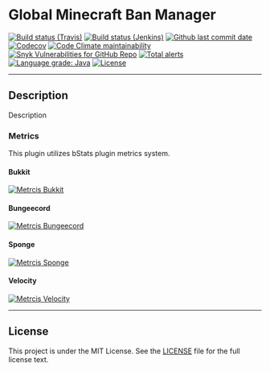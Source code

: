 # Global Minecraft Ban Manager

[![Build status (Travis)](https://img.shields.io/travis/com/gmcbm/gmcbm/develop?label=Travis&logo=travis)](https://travis-ci.com/gmcbm/gmcbm)
[![Build status (Jenkins)](https://img.shields.io/jenkins/build?jobUrl=https%3A%2F%2Fci.gmcbm.net%2Fjob%2Fgmcbm%2Fjob%2Fgmcbm%2Fjob%2Fdevelop%2F&label=Jenkins&logo=jenkins)](https://ci.gmcbm.net/job/gmcbm/job/gmcbm)
[![Github last commit date](https://img.shields.io/github/last-commit/gmcbm/gmcbm?label=Updated&logo=github)](https://github.com/gmcbm/gmcbm/commits)
[![Codecov](https://img.shields.io/codecov/c/gh/gmcbm/gmcbm?label=Coverage&logo=codecov)](https://app.codecov.io/gh/gmcbm/gmcbm)
[![Code Climate maintainability](https://img.shields.io/codeclimate/maintainability/gmcbm/gmcbm?label=Maintainability)](https://codeclimate.com/github/gmcbm/gmcbm)
[![Snyk Vulnerabilities for GitHub Repo](https://img.shields.io/snyk/vulnerabilities/github/gmcbm/gmcbm?label=Vulnerabilities)](https://snyk.io/test/github/gmcbm/gmcbm)
[![Total alerts](https://img.shields.io/lgtm/alerts/g/gmcbm/gmcbm?logo=lgtm)](https://lgtm.com/projects/g/gmcbm/gmcbm/alerts/)
[![Language grade: Java](https://img.shields.io/lgtm/grade/java/g/gmcbm/gmcbm?logo=lgtm)](https://lgtm.com/projects/g/gmcbm/gmcbm/context:java)
[![License](https://img.shields.io/github/license/gmcbm/gmcbm?label=License)](https://github.com/gmcbm/gmcbm/blob/main/LICENSE)

<!--
[![GitHub stable release version](https://img.shields.io/github/release/gmcbm/gmcbm?label=Stable&logo=github)](https://github.com/gmcbm/gmcbm/releases/latest)
[![GitHub stable release date](https://img.shields.io/github/release-date/gmcbm/gmcbm?label=Released&logo=github)](https://github.com/gmcbm/gmcbm/releases/latest)
[![Github stable release downloads](https://img.shields.io/github/downloads/gmcbm/gmcbm/latest/total?label=Downloads&logo=github)](https://github.com/gmcbm/gmcbm/releases/latest)

[![GitHub experimental release version](https://img.shields.io/github/release/gmcbm/gmcbm/all?label=Experimental&logo=github)](https://github.com/gmcbm/gmcbm/releases)
[![GitHub experimental release date](https://img.shields.io/github/release-date-pre/gmcbm/gmcbm?label=Released&logo=github)](https://github.com/gmcbm/gmcbm/releases)
[![Github experimental release downloads](https://img.shields.io/github/downloads-pre/gmcbm/gmcbm/latest/total?label=Downloads&logo=github)](https://github.com/gmcbm/gmcbm/releases)
 -->

---

## Description

Description

### Metrics

This plugin utilizes bStats plugin metrics system.

#### Bukkit

[![Metrcis Bukkit](https://bstats.org/signatures/bukkit/GMCBM-Bukkit.svg)](https://bstats.org/plugin/bukkit/GMCBM-Bukkit/10428)

#### Bungeecord

[![Metrcis Bungeecord](https://bstats.org/signatures/bungeecord/GMCBM.svg)](https://bstats.org/plugin/bungeecord/GMCBM/10425)

#### Sponge

[![Metrcis Sponge](https://bstats.org/signatures/sponge/GMCBM.svg)](https://bstats.org/plugin/sponge/GMCBM/10426)

#### Velocity

[![Metrcis Velocity](https://bstats.org/signatures/velocity/GMCBM.svg)](https://bstats.org/plugin/velocity/GMCBM/10427)

---

## License

This project is under the MIT License. See the [LICENSE](https://github.com/gmcbm/gmcbm/blob/main/LICENSE) file for the
full license text.
